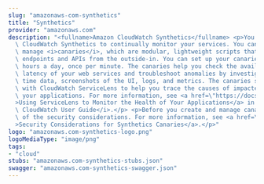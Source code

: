 ```yaml
---
slug: "amazonaws-com-synthetics"
title: "Synthetics"
provider: "amazonaws.com"
description: "<fullname>Amazon CloudWatch Synthetics</fullname> <p>You can use Amazon\
  \ CloudWatch Synthetics to continually monitor your services. You can create and\
  \ manage <i>canaries</i>, which are modular, lightweight scripts that monitor your\
  \ endpoints and APIs from the outside-in. You can set up your canaries to run 24\
  \ hours a day, once per minute. The canaries help you check the availability and\
  \ latency of your web services and troubleshoot anomalies by investigating load\
  \ time data, screenshots of the UI, logs, and metrics. The canaries seamlessly integrate\
  \ with CloudWatch ServiceLens to help you trace the causes of impacted nodes in\
  \ your applications. For more information, see <a href=\"https://docs.aws.amazon.com/AmazonCloudWatch/latest/monitoring/ServiceLens.html\"\
  >Using ServiceLens to Monitor the Health of Your Applications</a> in the <i>Amazon\
  \ CloudWatch User Guide</i>.</p> <p>Before you create and manage canaries, be aware\
  \ of the security considerations. For more information, see <a href=\"https://docs.aws.amazon.com/AmazonCloudWatch/latest/monitoring/servicelens_canaries_security.html\"\
  >Security Considerations for Synthetics Canaries</a>.</p>"
logo: "amazonaws.com-synthetics-logo.png"
logoMediaType: "image/png"
tags:
- "cloud"
stubs: "amazonaws.com-synthetics-stubs.json"
swagger: "amazonaws.com-synthetics-swagger.json"
---
```

